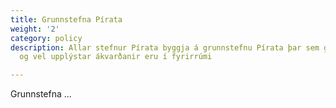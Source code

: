 ```yaml
---
title: Grunnstefna Pírata
weight: '2'
category: policy
description: Allar stefnur Pírata byggja á grunnstefnu Pírata þar sem gagnrýnin hugsun
  og vel upplýstar ákvarðanir eru í fyrirrúmi

---
```

Grunnstefna ...